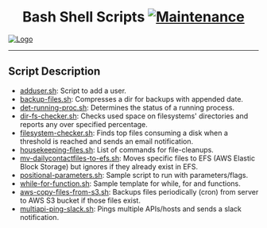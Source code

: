 # <div align="center"> Bash Shell Scripts [![Maintenance](https://img.shields.io/badge/Maintained%3F-yes-green.svg)](https://github.com/erwynesantos) </div>
[![Logo](https://media.tenor.com/vf10mk6H798AAAAC/sudo-rm.gif)](https://media.tenor.com/vf10mk6H798AAAAC/sudo-rm.gif)

---
## Script Description
* [adduser.sh](adduser.sh): Script to add a user.
* [backup-files.sh](backup-files.sh): Compresses a dir for backups with appended date.
* [det-running-proc.sh](det-running-proc.sh): Determines the status of a running process.
* [dir-fs-checker.sh](dir-fs-checker.sh): Checks used space on filesystems' directories and reports any over specified percentage.
* [filesystem-checker.sh](filesystem-checker.sh): Finds top files consuming a disk when a threshold is reached and sends an email notification.
* [housekeeping-files.sh](housekeeping-files.sh): List of commands for file-cleanups.
* [mv-dailycontactfiles-to-efs.sh](mv-dailycontactfiles-to-efs.sh): Moves specific files to EFS (AWS Elastic Block Storage) but ignores if they already exist in EFS.
* [positional-parameters.sh](positional-parameters.sh): Sample script to run with parameters/flags.
* [while-for-function.sh](while-for-function.sh): Sample template for while, for and functions.
* [aws-copy-files-from-s3.sh](aws-copy-files-from-s3.sh): Backups files periodically (cron) from server to AWS S3 bucket if those files exist.
* [multiapi-ping-slack.sh](multiapi-ping-slack.sh): Pings multiple APIs/hosts and sends a slack notification.
